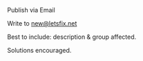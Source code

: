 Publish via Email

Write to new@letsfix.net

Best to include: description & group affected.

Solutions encouraged.
